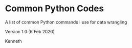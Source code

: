 # Common Python Codes
A list of common Python commands I use for data wrangling

Version 1.0 (6 Feb 2020)

Kenneth
